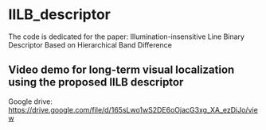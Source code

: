 # IILB_descriptor
The code is dedicated for the paper: Illumination-insensitive Line Binary Descriptor Based on Hierarchical Band Difference

## Video demo for long-term visual localization using the proposed IILB descriptor
Google drive: https://drive.google.com/file/d/165sLwo1wS2DE6oOjacG3xg_XA_ezDiJo/view
